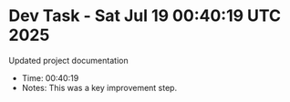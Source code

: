 # Dev Task - Sat Jul 19 00:40:19 UTC 2025
Updated project documentation
- Time: 00:40:19
- Notes: This was a key improvement step.
